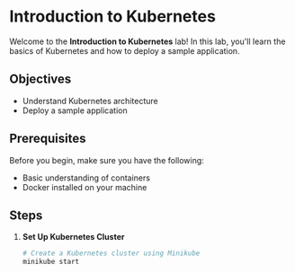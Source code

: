 # Introduction to Kubernetes

Welcome to the **Introduction to Kubernetes** lab! In this lab, you'll learn the basics of Kubernetes and how to deploy a sample application.

## Objectives

- Understand Kubernetes architecture
- Deploy a sample application

## Prerequisites

Before you begin, make sure you have the following:

- Basic understanding of containers
- Docker installed on your machine

## Steps

1. **Set Up Kubernetes Cluster**

   ```bash
   # Create a Kubernetes cluster using Minikube
   minikube start
